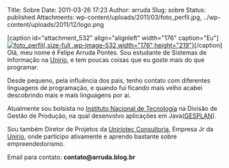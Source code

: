 Title: Sobre
Date: 2011-03-26 17:23
Author: arruda
Slug: sobre
Status: published
Attachments: wp-content/uploads/2011/03/foto_perfil.jpg, ../wp-content/uploads/2011/12/logo.png

\[caption id="attachment\_532" align="alignleft" width="176" caption="Eu"\][![]({static}wp-content/uploads/2011/03/foto_perfil.jpg "foto_perfil"){.size-full .wp-image-532 width="176" height="219"}]({static}wp-content/uploads/2011/03/foto_perfil.jpg)\[/caption\]
Olá, meu nome é Felipe Arruda Pontes. Sou estudante de Sistemas de Informação na [Unirio](http://www.unirio.br "Unirio"), e tem poucas coisas que eu goste mais do que programar.

Desde pequeno, pela influência dos pais, tenho contato com diferentes linguagens de programação, e quando fui ficando mais velho acabei descobrindo mais e mais linguagens por aí.

Atualmente sou bolsista no [Instituto Nacional de Tecnologia](http://www.int.gov.br/ "INT") na Divisão de Gestão de Produção, na qual desenvolvo aplicações em Java([GESPLAN](http://www.tgl.ufrj.br/projetos/gesplan.html)).

Sou também Diretor de Projetos da [Uniriotec Consultoria](http://www.uniriotec.com "Uniriotec"), Empresa Jr da [Unirio](http://www.unirio.br "Unirio"), onde participo ativamente e aprendo bastante sobre empreendedorismo.

Email para contato: **contato\@arruda.blog.br**
